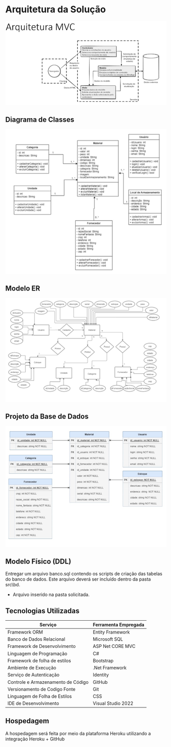# Arquitetura da Solução

![Arquitetura MVC](img/Arquitetura-MVC.png)

## Diagrama de Classes

![Diagrama de Classes](img/Diagrama-de-Classes.png)

## Modelo ER

![Modelo ER](img/Diagrama-ER-Conceitual.png)

## Projeto da Base de Dados

![Diagrama de Tabelas](img/Diagrama-ER-Tabela.png)

## Modelo Físico (DDL)

Entregar um arquivo banco.sql contendo os scripts de criação das tabelas do banco de dados. Este arquivo deverá ser incluído dentro da pasta src\bd.

- Arquivo inserido na pasta solicitada.

## Tecnologias Utilizadas

|Serviço |  Ferramenta Empregada |
|--|--|
| Framework ORM| Entity Framework |
| Banco de Dados Relacional| Microsoft SQL |
| Framework de Desenvolvimento| ASP Net CORE MVC |
| Linguagem de Programação| C# |
| Framework de folha de estilos| Bootstrap |
| Ambiente de Execução| .Net Framework |
| Serviço de Autenticação| Identity  |
| Controle e Armazenamento de Código| GitHub |
| Versionamento de Codigo Fonte| Git |
| Linguagem de Folha de Estilos| CSS |
| IDE de Desenvolvimento|Visual Studio 2022 |


## Hospedagem

A hospedagem será feita por meio da plataforma Heroku utilizando a integração Heroku + GitHub
